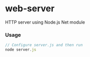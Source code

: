 # web-server
HTTP server using Node.js Net module
### Usage
```js
// Configure server.js and then run
node server.js
```
